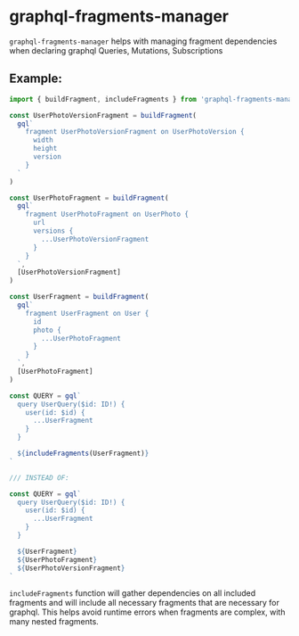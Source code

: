 # graphql-fragments-manager

`graphql-fragments-manager` helps with managing fragment dependencies when declaring graphql Queries, Mutations, Subscriptions

## Example:

```javascript
import { buildFragment, includeFragments } from 'graphql-fragments-manager'

const UserPhotoVersionFragment = buildFragment(
  gql`
    fragment UserPhotoVersionFragment on UserPhotoVersion {
      width
      height
      version
    }
  `
)

const UserPhotoFragment = buildFragment(
  gql`
    fragment UserPhotoFragment on UserPhoto {
      url
      versions {
        ...UserPhotoVersionFragment
      }
    }
  `,
  [UserPhotoVersionFragment]
)

const UserFragment = buildFragment(
  gql`
    fragment UserFragment on User {
      id
      photo {
        ...UserPhotoFragment
      }
    }
  `,
  [UserPhotoFragment]
)

const QUERY = gql`
  query UserQuery($id: ID!) {
    user(id: $id) {
      ...UserFragment
    }
  }

  ${includeFragments(UserFragment)}
`

/// INSTEAD OF:

const QUERY = gql`
  query UserQuery($id: ID!) {
    user(id: $id) {
      ...UserFragment
    }
  }

  ${UserFragment}
  ${UserPhotoFragment}
  ${UserPhotoVersionFragment}
`
```

`includeFragments` function will gather dependencies on all included fragments and will include all necessary fragments that are necessary for graphql. This helps avoid runtime errors when fragments are complex, with many nested fragments.
